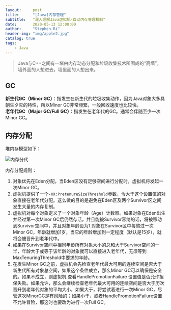 ```yaml
---
layout:     post
title:      "[Java]内存管理"
subtitle:   "深入理解Java虚拟机-自动内存管理机制"
date:       2020-05-13 12:00:00
author:     "Stephen.Ri"
header-img: "img/apple2.jpg"
catalog: true
tags:
    - Java
--- 
```



> Java与C++之间有一堵由内存动态分配和垃圾收集技术所围成的“高墙”，墙外面的人想进去，墙里面的人想出来。

## GC

**新生代GC（Minor GC）**：指发生在新生代的垃圾收集动作，因为Java对象大多具朝生夕灭的特性，所以Minor GC非常频繁，一般回收速度也比较快。  
**老年代GC（Major GC/Full GC）**：指发生在老年代的GC。通常会伴随至少一次Minor GC。

## 内存分配

堆内存模型如下：

![内存分代]({{site.baseurl}}/img/imgInBlog/memory1.png)

内存分配规则：

1. 对象优先在Eden分配，当Eden区没有足够空间进行分配时，虚拟机将发起一次Minor GC。
2. 虚拟机提供了一个`-XX:PretenureSizeThreshold`参数，令大于这个设置值的对象直接在老年代分配。这么做的目的是避免在Eden区及两个Survivor区之间发生大量的内存复制。
3. 虚拟机对每个对象定义了一个对象年龄（Age）计数器。如果对象在Eden出生并经过第一次Minor GC后仍然存活，并且能被Survivor容纳的话，将被移动到Survivor空间中，并且对象年龄设为1.对象在Survivor区中每熬过一次Minor GC，年龄就增加1岁，当它的年龄增加到一定程度（默认是15岁），就将会被晋升到老年代中。
4. 如果在Survivor空间中相同年龄所有对象大小的总和大于Survivor空间的一半，年龄大于或等于该年龄的对象就可以直接进入老年代，无须等到MaxTenuringThreshold中要求的年龄。
5. 在发生Minor GC之前，虚拟机会先检查老年代最大可用的连续空间是否大于新生代所有对象总空间，如果这个条件成立，那么Minor GC可以确保是安全的。如果不成立，则虚拟机 查看HandlePromotionFailure 设置值是否允许担保失败。如果允许，那么会继续检查老年代最大可用的连续空间是否大于历次晋升到老年代对象的平均大小，如果大于，将尝试着进行一次Minor GC，尽管这次MinorGC是有风险的；如果小于，或者HandlePromotionFailure设置不允许冒险，那这时也要改为进行一次Full GC。
